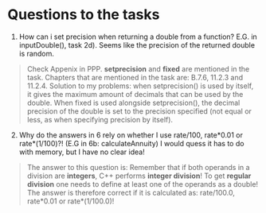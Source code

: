 # Questions to the tasks

1. How can i set precision when returning a double from a function? E.G. in inputDouble(), task 2d). Seems like the precision of the returned double is random. 

> Check Appenix in PPP. **setprecision** and **fixed** are mentioned in the task. Chapters that are mentioned in the task are: B.7.6, 11.2.3 and 11.2.4. 
> Solution to my problems: when setprecision() is used by itself, it gives the maximum amount of decimals that can be used by the double. When fixed is used alongside setprecision(), the decimal precision of the double is set to the precision specified (not equal or less, as when specifying precision by itself). 

2. Why do the answers in 6 rely on whether I use rate/100, rate\*0.01 or rate\*(1/100)?! (E.G in 6b: calculateAnnuity) I would quess it has to do with memory, but I have no clear idea!
> The answer to this question is: Remember that if both operands in a division are **integers**, C++ performs **integer division**! To get **regular division** one needs to define at least one of the operands as a double!
The answer is therefore correct if it is calculated as: rate/100.0, rate\*0.01 or rate\*(1/100.0)!
